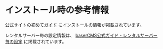 # インストール時の参考情報

公式サイトの[初めてガイド](https://basercms.net/about/guide.html) にインストールの情報が掲載されています。

レンタルサーバー毎の設定情報は、 [baserCMS公式ガイド - レンタルサーバー毎の設定](https://wiki.basercms.net/%E3%83%AC%E3%83%B3%E3%82%BF%E3%83%AB%E3%82%B5%E3%83%BC%E3%83%90%E3%83%BC%E6%AF%8E%E3%81%AE%E8%A8%AD%E5%AE%9A) に掲載されています。
 
